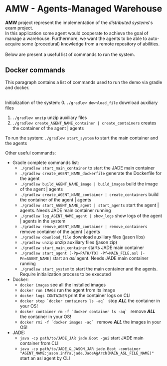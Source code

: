 <h1>AMW - Agents-Managed Warehouse</h1>

**AMW** project represent the implementation of the <i>distributed systems</i>'s exam project.</br>
In this application some agent would cooperate to achieve the goal of manage a warehouse. Furthermore, we want the agents to be able to auto-acquire some (procedural) knowledge from a remote repository of abilities.</br></br>
Below are present a useful list of commands to run the system.

<h2>Docker commands</h2>
This paragraph contains a list of commands used to run the demo via gradle and docker.<br/><br/>

Initialization of the system:
0. `./gradlew download_file` download auxiliary files
1. `./gradlew unzip` unzip auxiliary files
2. `./gradlew create_AGENT_NAME_container | create_containers` creates the container of the agent | agents

To run the system: `./gradlew start_system` to start the main container and the agents

Other useful commands:
- Gradle complete commands list:
    - `./gradlew start_main_container` to start the JADE main container
    - `./gradlew create_AGENT_NAME_dockerfile` generate the Dockerfile for the agent
    - `./gradlew build_AGENT_NAME_image | build_images` build the image of the agent | agents
    - `./gradlew create_AGENT_NAME_container | create_containers` build the container of the agent | agents
    - `./gradlew start_AGENT_NAME_agent | start_agents` start the agent | agents. Needs JADE main container running
    - `./gradlew log_AGENT_NAME_agent | show_logs` show logs of the agent | agents in the system
    - `./gradlew remove_AGENT_NAME_container | remove_containers` remove container of the agent | agents
    - `./gradlew download_file` download auxiliary files (jason libs)
    - `./gradlew unzip` unzip auxiliary files (jason zip)
    - `./gradlew start_main_container` starts JADE main container
    - `./gradlew start_agent [-Pp=PATH/TO] -Pf=MAIN_FILE.asl [-Pn=AGENT_NAME]` start an *asl* agent. Needs JADE main container running
    - `./gradlew start_system` to start the main container and the agents. Require initialization process to be executed
- Docker:
    - `docker images` see all the installed images
    - `docker run IMAGE` run the agent from its image
    - `docker logs CONTAINER` print the container logs on CLI
    - ``docker stop `docker containers ls -aq` `` stop ***ALL*** the container in your OS!
    - ``docker container rm -f `docker container ls -aq` `` remove ***ALL*** the container in your OS!
    - ``docker rmi -f `docker images -aq` `` remove ***ALL*** the images in your OS!
- JADE:
    - `java -cp path/to/JADE_JAR jade.Boot -gui` start JADE main container from CLI
    - `java -cp path/to/JADE_&_JASON_JAR jade.Boot -container "AGENT_NAME:jason.infra.jade.JadeAgArch(MAIN_ASL_FILE_NAME)"` start an asl agent by CLI
